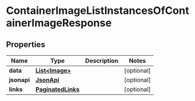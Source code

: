 

# ContainerImageListInstancesOfContainerImageResponse


## Properties

| Name | Type | Description | Notes |
|------------ | ------------- | ------------- | -------------|
|**data** | [**List&lt;Image&gt;**](Image.md) |  |  [optional] |
|**jsonapi** | [**JsonApi**](JsonApi.md) |  |  [optional] |
|**links** | [**PaginatedLinks**](PaginatedLinks.md) |  |  [optional] |



